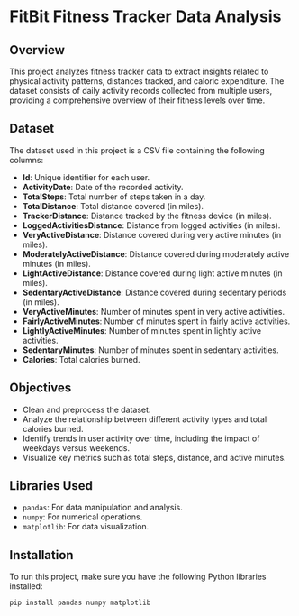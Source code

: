 # FitBit Fitness Tracker Data Analysis

## Overview

This project analyzes fitness tracker data to extract insights related to physical activity patterns, distances tracked, and caloric expenditure. The dataset consists of daily activity records collected from multiple users, providing a comprehensive overview of their fitness levels over time.

## Dataset

The dataset used in this project is a CSV file containing the following columns:

- **Id**: Unique identifier for each user.
- **ActivityDate**: Date of the recorded activity.
- **TotalSteps**: Total number of steps taken in a day.
- **TotalDistance**: Total distance covered (in miles).
- **TrackerDistance**: Distance tracked by the fitness device (in miles).
- **LoggedActivitiesDistance**: Distance from logged activities (in miles).
- **VeryActiveDistance**: Distance covered during very active minutes (in miles).
- **ModeratelyActiveDistance**: Distance covered during moderately active minutes (in miles).
- **LightActiveDistance**: Distance covered during light active minutes (in miles).
- **SedentaryActiveDistance**: Distance covered during sedentary periods (in miles).
- **VeryActiveMinutes**: Number of minutes spent in very active activities.
- **FairlyActiveMinutes**: Number of minutes spent in fairly active activities.
- **LightlyActiveMinutes**: Number of minutes spent in lightly active activities.
- **SedentaryMinutes**: Number of minutes spent in sedentary activities.
- **Calories**: Total calories burned.

## Objectives

- Clean and preprocess the dataset.
- Analyze the relationship between different activity types and total calories burned.
- Identify trends in user activity over time, including the impact of weekdays versus weekends.
- Visualize key metrics such as total steps, distance, and active minutes.

## Libraries Used

- `pandas`: For data manipulation and analysis.
- `numpy`: For numerical operations.
- `matplotlib`: For data visualization.

## Installation

To run this project, make sure you have the following Python libraries installed:

```bash
pip install pandas numpy matplotlib
